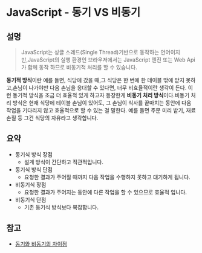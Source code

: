 # JavaScript - 동기 VS 비동기

## 설명

> JavaScript는 싱글 스레드(Single Thread)기반으로 동작하는 언어이지만,JavaScript의 실행 환경인 브라우저에서는 JavaScript 엔진 또는 Web Api가 함께 동작 하므로 비동기적 처리를 할 수 있습니다.

**동기적 방식**이란 예를 들면, 식당에 갔을 때,그 식당은 한 번에 한 테이블 밖에 받지 못하고,손님이 나가야만 다음 손님을 응대할 수 있다면, 너무 비효율적이란 생각이 든다. 이런 동기적 방식을 조금 더 효율적 있게 하고자 등장한게 **비동기 처리 방식**이다.비동기 처리 방식은 현재 식당에 테이블 손님이 있어도, 그 손님이 식사를 끝마치는 동안에 다음 작업을 기다리지 않고 효율적으로 할 수 있는 걸 말한다. 예를 들면 주문 미리 받기, 재료 손질 등 그건 식당의 자유라고 생각합니다.

## 요약

- 동기식 방식 장점
  - 설계 방식이 간단하고 직관적입니다.
- 동기식 방식 단점
  - 요청한 결과가 주어질 때까지 다음 작업을 수행하지 못하고 대기하게 됩니다.
- 비동기식 장점
  - 요청한 결과가 주어지는 동안에 다른 작업을 할 수 있으므로 효율적 입니다.
- 비동기식 단점
  - 기존 동기식 방식보다 복잡합니다.

## 참고

- [동기와 비동기의 차이점](https://oneroomtable.tistory.com/entry/%EC%9E%90%EB%B0%94%EC%8A%A4%ED%81%AC%EB%A6%BD%ED%8A%B8-%EB%8F%99%EA%B8%B0%EB%B9%84%EB%8F%99%EA%B8%B0-%EC%B0%A8%EC%9D%B4%EC%A0%90%EC%9D%80-%EB%AC%B4%EC%97%87%EC%9D%BC%EA%B9%8C%EC%9A%94)
